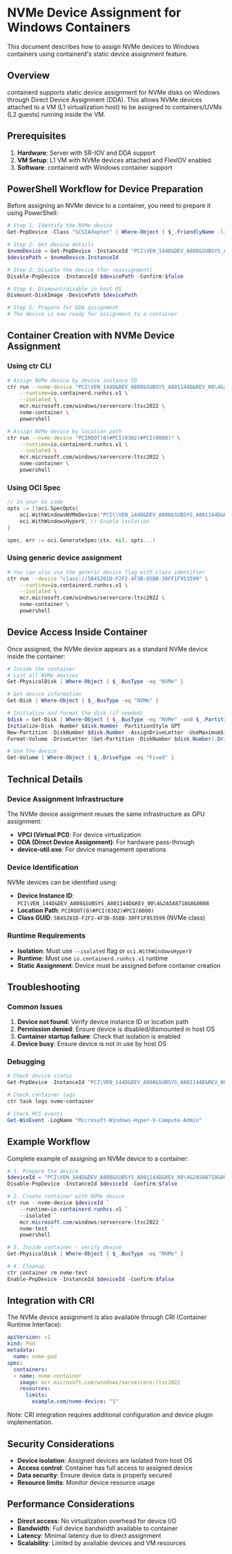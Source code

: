 # NVMe Device Assignment for Windows Containers

This document describes how to assign NVMe devices to Windows containers using containerd's static device assignment feature.

## Overview

containerd supports static device assignment for NVMe disks on Windows through Direct Device Assignment (DDA). This allows NVMe devices attached to a VM (L1 virtualization host) to be assigned to containers/UVMs (L2 guests) running inside the VM.

## Prerequisites

1. **Hardware**: Server with SR-IOV and DDA support
2. **VM Setup**: L1 VM with NVMe devices attached and FlexIOV enabled
3. **Software**: containerd with Windows container support

## PowerShell Workflow for Device Preparation

Before assigning an NVMe device to a container, you need to prepare it using PowerShell:

```powershell
# Step 1: Identify the NVMe device
Get-PnpDevice -Class "SCSIAdapter" | Where-Object { $_.FriendlyName -like "*NVMe*" }

# Step 2: Get device details
$nvmeDevice = Get-PnpDevice -InstanceId "PCI\VEN_144D&DEV_A808&SUBSYS_A801144D&REV_00\..."
$devicePath = $nvmeDevice.InstanceId

# Step 3: Disable the device (for reassignment)
Disable-PnpDevice -InstanceId $devicePath -Confirm:$false

# Step 4: Dismount/disable in host OS
Dismount-DiskImage -DevicePath $devicePath

# Step 5: Prepare for DDA assignment
# The device is now ready for assignment to a container
```

## Container Creation with NVMe Device Assignment

### Using ctr CLI

```bash
# Assign NVMe device by device instance ID
ctr run --nvme-device "PCI\VEN_144D&DEV_A808&SUBSYS_A801144D&REV_00\4&2A5A8718&0&0008" \
    --runtime=io.containerd.runhcs.v1 \
    --isolated \
    mcr.microsoft.com/windows/servercore:ltsc2022 \
    nvme-container \
    powershell

# Assign NVMe device by location path
ctr run --nvme-device "PCIROOT(0)#PCI(0302)#PCI(0000)" \
    --runtime=io.containerd.runhcs.v1 \
    --isolated \
    mcr.microsoft.com/windows/servercore:ltsc2022 \
    nvme-container \
    powershell
```

### Using OCI Spec

```go
// In your Go code
opts := []oci.SpecOpts{
    oci.WithWindowsNVMeDevice("PCI\\VEN_144D&DEV_A808&SUBSYS_A801144D&REV_00\\4&2A5A8718&0&0008", ""),
    oci.WithWindowsHyperV, // Enable isolation
}

spec, err := oci.GenerateSpec(ctx, nil, opts...)
```

### Using generic device assignment

```bash
# You can also use the generic device flag with class identifier
ctr run --device "class://5B45201D-F2F2-4F3B-85BB-30FF1F953599" \
    --runtime=io.containerd.runhcs.v1 \
    --isolated \
    mcr.microsoft.com/windows/servercore:ltsc2022 \
    nvme-container \
    powershell
```

## Device Access Inside Container

Once assigned, the NVMe device appears as a standard NVMe device inside the container:

```powershell
# Inside the container
# List all NVMe devices
Get-PhysicalDisk | Where-Object { $_.BusType -eq "NVMe" }

# Get device information
Get-Disk | Where-Object { $_.BusType -eq "NVMe" }

# Initialize and format the disk (if needed)
$disk = Get-Disk | Where-Object { $_.BusType -eq "NVMe" -and $_.PartitionStyle -eq "RAW" }
Initialize-Disk -Number $disk.Number -PartitionStyle GPT
New-Partition -DiskNumber $disk.Number -AssignDriveLetter -UseMaximumSize
Format-Volume -DriveLetter (Get-Partition -DiskNumber $disk.Number).DriveLetter -FileSystem NTFS

# Use the device
Get-Volume | Where-Object { $_.DriveType -eq "Fixed" }
```

## Technical Details

### Device Assignment Infrastructure

The NVMe device assignment reuses the same infrastructure as GPU assignment:
- **VPCI (Virtual PCI)**: For device virtualization
- **DDA (Direct Device Assignment)**: For hardware pass-through
- **device-util.exe**: For device management operations

### Device Identification

NVMe devices can be identified using:
- **Device Instance ID**: `PCI\VEN_144D&DEV_A808&SUBSYS_A801144D&REV_00\4&2A5A8718&0&0008`
- **Location Path**: `PCIROOT(0)#PCI(0302)#PCI(0000)`
- **Class GUID**: `5B45201D-F2F2-4F3B-85BB-30FF1F953599` (NVMe class)

### Runtime Requirements

- **Isolation**: Must use `--isolated` flag or `oci.WithWindowsHyperV`
- **Runtime**: Must use `io.containerd.runhcs.v1` runtime
- **Static Assignment**: Device must be assigned before container creation

## Troubleshooting

### Common Issues

1. **Device not found**: Verify device instance ID or location path
2. **Permission denied**: Ensure device is disabled/dismounted in host OS
3. **Container startup failure**: Check that isolation is enabled
4. **Device busy**: Ensure device is not in use by host OS

### Debugging

```powershell
# Check device status
Get-PnpDevice -InstanceId "PCI\VEN_144D&DEV_A808&SUBSYS_A801144D&REV_00\..."

# Check container logs
ctr task logs nvme-container

# Check HCS events
Get-WinEvent -LogName "Microsoft-Windows-Hyper-V-Compute-Admin"
```

## Example Workflow

Complete example of assigning an NVMe device to a container:

```powershell
# 1. Prepare the device
$deviceId = "PCI\VEN_144D&DEV_A808&SUBSYS_A801144D&REV_00\4&2A5A8718&0&0008"
Disable-PnpDevice -InstanceId $deviceId -Confirm:$false

# 2. Create container with NVMe device
ctr run --nvme-device $deviceId `
    --runtime=io.containerd.runhcs.v1 `
    --isolated `
    mcr.microsoft.com/windows/servercore:ltsc2022 `
    nvme-test `
    powershell

# 3. Inside container - verify device
Get-PhysicalDisk | Where-Object { $_.BusType -eq "NVMe" }

# 4. Cleanup
ctr container rm nvme-test
Enable-PnpDevice -InstanceId $deviceId -Confirm:$false
```

## Integration with CRI

The NVMe device assignment is also available through CRI (Container Runtime Interface):

```yaml
apiVersion: v1
kind: Pod
metadata:
  name: nvme-pod
spec:
  containers:
  - name: nvme-container
    image: mcr.microsoft.com/windows/servercore:ltsc2022
    resources:
      limits:
        example.com/nvme-device: "1"
```

Note: CRI integration requires additional configuration and device plugin implementation.

## Security Considerations

- **Device isolation**: Assigned devices are isolated from host OS
- **Access control**: Container has full access to assigned device
- **Data security**: Ensure device data is properly secured
- **Resource limits**: Monitor device resource usage

## Performance Considerations

- **Direct access**: No virtualization overhead for device I/O
- **Bandwidth**: Full device bandwidth available to container
- **Latency**: Minimal latency due to direct assignment
- **Scalability**: Limited by available devices and VM resources
